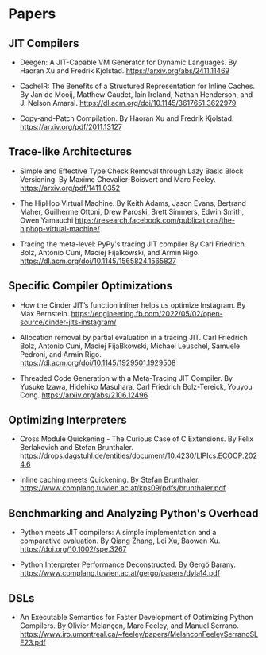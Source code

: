 # Papers

## JIT Compilers

* Deegen: A JIT-Capable VM Generator for Dynamic Languages.
  By Haoran Xu and Fredrik Kjolstad.
  https://arxiv.org/abs/2411.11469

* CacheIR: The Benefits of a Structured Representation for Inline Caches.
  By Jan de Mooij, Matthew Gaudet, Iain Ireland, Nathan Henderson, and J. Nelson Amaral.
  https://dl.acm.org/doi/10.1145/3617651.3622979

* Copy-and-Patch Compilation.
  By Haoran Xu and Fredrik Kjolstad.
  https://arxiv.org/pdf/2011.13127


## Trace-like Architectures

* Simple and Effective Type Check Removal through Lazy Basic Block Versioning.
  By Maxime Chevalier-Boisvert and Marc Feeley.
  https://arxiv.org/pdf/1411.0352

* The HipHop Virtual Machine.
  By Keith Adams, Jason Evans, Bertrand Maher, Guilherme Ottoni, Drew Paroski, Brett Simmers, Edwin Smith, Owen Yamauchi
  https://research.facebook.com/publications/the-hiphop-virtual-machine/

* Tracing the meta-level: PyPy's tracing JIT compiler
  By Carl Friedrich Bolz, Antonio Cuni, Maciej Fijalkowski, and Armin Rigo.
  https://dl.acm.org/doi/10.1145/1565824.1565827


## Specific Compiler Optimizations

* How the Cinder JIT’s function inliner helps us optimize Instagram.
  By Max Bernstein.
  https://engineering.fb.com/2022/05/02/open-source/cinder-jits-instagram/

* Allocation removal by partial evaluation in a tracing JIT.
  Carl Friedrich Bolz, Antonio Cuni, Maciej FijaBkowski, Michael Leuschel, Samuele Pedroni, and Armin Rigo.
  https://dl.acm.org/doi/10.1145/1929501.1929508

* Threaded Code Generation with a Meta-Tracing JIT Compiler.
  By Yusuke Izawa, Hidehiko Masuhara, Carl Friedrich Bolz-Tereick, Youyou Cong.
  https://arxiv.org/abs/2106.12496

## Optimizing Interpreters

* Cross Module Quickening - The Curious Case of C Extensions.
  By Felix Berlakovich and Stefan Brunthaler.
  https://drops.dagstuhl.de/entities/document/10.4230/LIPIcs.ECOOP.2024.6

* Inline caching meets Quickening.
  By Stefan Brunthaler.
  https://www.complang.tuwien.ac.at/kps09/pdfs/brunthaler.pdf


## Benchmarking and Analyzing Python's Overhead
* Python meets JIT compilers: A simple implementation and a comparative evaluation.
  By Qiang Zhang, Lei Xu, Baowen Xu.
  https://doi.org/10.1002/spe.3267

* Python Interpreter Performance Deconstructed.
  By Gergö Barany.
  https://www.complang.tuwien.ac.at/gergo/papers/dyla14.pdf


## DSLs
* An Executable Semantics for Faster Development of Optimizing Python Compilers.
  By Olivier Melançon, Marc Feeley, and Manuel Serrano.
  https://www.iro.umontreal.ca/~feeley/papers/MelanconFeeleySerranoSLE23.pdf
  